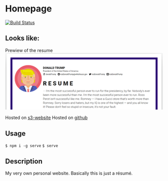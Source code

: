 # Homepage
[![Build Status](https://travis-ci.com/danylokarpenko/homepage.svg?branch=develop)](https://travis-ci.com/danylokarpenko/homepage)

## Looks like:
Prewiew of the resume ![here](/assets/images/donald-trump-resume.png)

Hosted on [s3-website](http://danylokarpenko-production.s3-website-ap-southeast-1.amazonaws.com/)
Hosted on [github](https://danylokarpenko.github.io/homepage/)


## Usage

`$ npm i -g serve`
`$ serve`

## Description
My very own personal website. Basically this is just a résumé.
